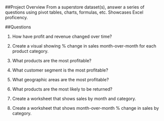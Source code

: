 ##Project Overview
From a superstore dataset(s), answer a series of questions using pivot tables, charts, formulas, etc. Showcases Excel proficency. 

##Questions
1. How have profit and revenue changed over time?

2. Create a visual showing % change in sales month-over-month for each product category.

3. What products are the most profitable?

4. What customer segment is the most profitable?

5. What geographic areas are the most profitable?

6. What products are the most likely to be returned?

7. Create a worksheet that shows sales by month and category.

8. Create a worksheet that shows month-over-month % change in sales by category.
